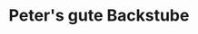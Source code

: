 ---
title: "Peter's gute Backstube"
url: /buehl/peters-gute-backstube-vimbucher-strasse/
shop: Bäckerei
---